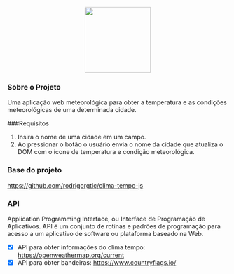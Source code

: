 <p align="center">
<img src="https://static5.vvale.com.br/wp-content/uploads/2018/01/PrevisXXo-do-tempo1.png" height="150px" />
</p>


### Sobre o Projeto
Uma aplicação web meteorológica para obter a temperatura e as condições meteorológicas de uma determinada cidade.

###Requisitos
1. Insira o nome de uma cidade em um campo.
2.	Ao pressionar o botão o usuário envia o nome da cidade que atualiza o DOM com o ícone de temperatura e condição meteorológica.

### Base do projeto
https://github.com/rodrigorgtic/clima-tempo-js

### API 
Application Programming Interface, ou Interface de Programação de Aplicativos. API é um conjunto de rotinas e padrões de programação para acesso a um aplicativo de software ou plataforma baseado na Web. 

- [x] API para obter informações do clima tempo: https://openweathermap.org/current
- [x] API para obter bandeiras: https://www.countryflags.io/

